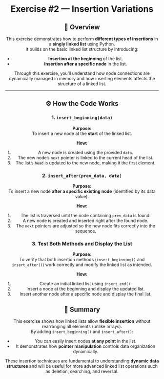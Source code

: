 <div align="center">

# Exercise #2 — Insertion Variations

## 📘 Overview
This exercise demonstrates how to perform **different types of insertions** in a **singly linked list** using Python.  
It builds on the basic linked list structure by introducing:
- **Insertion at the beginning** of the list.
- **Insertion after a specific node** in the list.

Through this exercise, you’ll understand how node connections are dynamically managed in memory and how inserting elements affects the structure of a linked list.

---

## ⚙️ How the Code Works

### 1. `insert_beginning(data)`
**Purpose:**  
To insert a new node at the **start** of the linked list.

**How:**
1. A new node is created using the provided `data`.
2. The new node’s `next` pointer is linked to the current head of the list.
3. The list’s `head` is updated to the new node, making it the first element.

### 2. `insert_after(prev_data, data)`
**Purpose:**  
To insert a new node **after a specific existing node** (identified by its data value).

**How:**
1. The list is traversed until the node containing `prev_data` is found.
2. A new node is created and inserted right after the found node.
3. The `next` pointers are adjusted so the new node fits correctly into the sequence.
 
### 3. Test Both Methods and Display the List
**Purpose:**  
To verify that both insertion methods (`insert_beginning()` and `insert_after()`) work correctly and modify the linked list as intended.

**How:**
1. Create an initial linked list using `insert_end()`.  
2. Insert a node at the beginning and display the updated list.  
3. Insert another node after a specific node and display the final list.

## 🧠 Summary
This exercise shows how linked lists allow **flexible insertion** without rearranging all elements (unlike arrays).  
By adding `insert_beginning()` and `insert_after()`:
- You can easily insert nodes **at any point** in the list.  
- It demonstrates how **pointer manipulation** controls data organization dynamically.

These insertion techniques are fundamental to understanding **dynamic data structures** and will be useful for more advanced linked list operations such as deletion, searching, and reversal.


